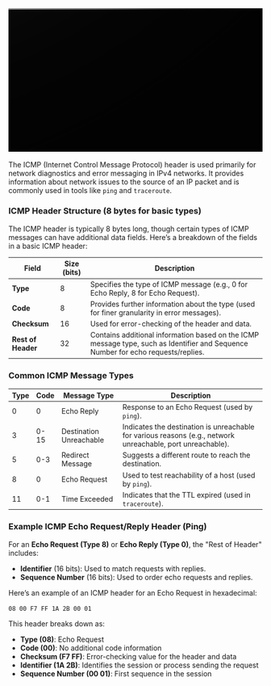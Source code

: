 <img align = "" src="https://github.com/aw-junaid/aw-junaid/blob/main/peakpx.jpg" alt="ICMP Header">


The ICMP (Internet Control Message Protocol) header is used primarily for network diagnostics and error messaging in IPv4 networks. It provides information about network issues to the source of an IP packet and is commonly used in tools like `ping` and `traceroute`.

### ICMP Header Structure (8 bytes for basic types)

The ICMP header is typically 8 bytes long, though certain types of ICMP messages can have additional data fields. Here’s a breakdown of the fields in a basic ICMP header:

| Field               | Size (bits) | Description |
|---------------------|-------------|-------------|
| **Type**            | 8           | Specifies the type of ICMP message (e.g., 0 for Echo Reply, 8 for Echo Request). |
| **Code**            | 8           | Provides further information about the type (used for finer granularity in error messages). |
| **Checksum**        | 16          | Used for error-checking of the header and data. |
| **Rest of Header**  | 32          | Contains additional information based on the ICMP message type, such as Identifier and Sequence Number for echo requests/replies. |

### Common ICMP Message Types

| Type | Code | Message Type             | Description |
|------|------|---------------------------|-------------|
| 0    | 0    | Echo Reply                | Response to an Echo Request (used by `ping`). |
| 3    | 0-15 | Destination Unreachable   | Indicates the destination is unreachable for various reasons (e.g., network unreachable, port unreachable). |
| 5    | 0-3  | Redirect Message          | Suggests a different route to reach the destination. |
| 8    | 0    | Echo Request              | Used to test reachability of a host (used by `ping`). |
| 11   | 0-1  | Time Exceeded             | Indicates that the TTL expired (used in `traceroute`). |

### Example ICMP Echo Request/Reply Header (Ping)

For an **Echo Request (Type 8)** or **Echo Reply (Type 0)**, the "Rest of Header" includes:

- **Identifier** (16 bits): Used to match requests with replies.
- **Sequence Number** (16 bits): Used to order echo requests and replies.

Here’s an example of an ICMP header for an Echo Request in hexadecimal:

```
08 00 F7 FF 1A 2B 00 01
```

This header breaks down as:
- **Type (08)**: Echo Request
- **Code (00)**: No additional code information
- **Checksum (F7 FF)**: Error-checking value for the header and data
- **Identifier (1A 2B)**: Identifies the session or process sending the request
- **Sequence Number (00 01)**: First sequence in the session
